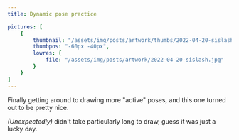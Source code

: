 ```yaml
---
title: Dynamic pose practice

pictures: [
	{
		thumbnail: "/assets/img/posts/artwork/thumbs/2022-04-20-sislash.jpg",
		thumbpos: "-60px -40px",
		lowres: {
			file: "/assets/img/posts/artwork/2022-04-20-sislash.jpg"
		}
	}
]
---
```


Finally getting around to drawing more "active" poses, and this one turned out to be pretty nice.

*(Unexpectedly)* didn't take particularly long to draw, guess it was just a lucky day.
